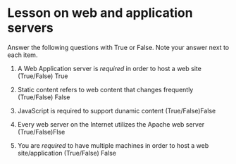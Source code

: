 # Lesson on web and application servers

Answer the following questions with True or False. Note your answer next to each item.


1. A Web Application server is *required* in order to host a web site (True/False) True

2. Static content refers to web content that changes frequently (True/False) False 

3. JavaScript is required to support dunamic content (True/False)False

4. Every web server on the Internet utilizes the Apache web server (True/False)Flse

5. You are *required* to have multiple machines in order to host a web site/application (True/False) False
